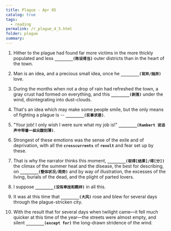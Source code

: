 ```yaml
---
title: Plague - Apr 05
catalog: true
tags: 
  - reading
permalink: /r_plague_4_5.html
folder: plague
summary: 
---
```



1.  Hither to the plague had found far more victims in the more thickly populated and less <b data-toggle="tooltip" data-original-title="{{site.data.answers.plag_d_54_a1}}">`________(陈设得当)`</b> outer districts than in the heart of the town.

2.  Man is an idea, and a precious small idea, once he <b data-toggle="tooltip" data-original-title="{{site.data.answers.plag_d_54_b1}}">`________(背弃/抛弃)`</b> love.

3.  During the months when not a drop of rain had refreshed the town, a gray crust had formed on everything, and this <b data-toggle="tooltip" data-original-title="{{site.data.answers.plag_d_54_c1}}">`________(剥落)`</b> under the wind, disintegrating into dust-clouds.

4.  That's an idea which may make some people smile, but the only means of fighting a plague is -- <b data-toggle="tooltip" data-original-title="{{site.data.answers.plag_d_54_d1}}">`________(实事求是)`</b>.

5.  "Your job! I only wish I were sure what my job is!" <b data-toggle="tooltip" data-original-title="{{site.data.answers.plag_d_54_e1}}">`________(Rambert 说话声中带着一丝尖酸刻薄)`</b>.

6.  Strongest of these emotions was the sense of the exile and of deprivation, with all the <b data-toggle="tooltip" data-original-title="{{site.data.glossary.crosscurrents}}">`crosscurrents`</b> of <b data-toggle="tooltip" data-original-title="{{site.data.glossary.revolt}}">`revolt`</b> and fear set up by these.

7.  That is why the narrator thinks this moment, <b data-toggle="tooltip" data-original-title="{{site.data.answers.plag_d_54_g1}}">`________(取得[结果]/得[分])`</b> the climax of the summer heat and the disease, the best for describing, on <b data-toggle="tooltip" data-original-title="{{site.data.answers.plag_d_54_g2}}">`________(整体状况/局势)`</b> and by way of illustration, the excesses of the living, burials of the dead, and the plight of parted lovers.

8.  I suppose <b data-toggle="tooltip" data-original-title="{{site.data.answers.plag_d_54_h1}}">`________(没有牵挂和羁绊)`</b> in all this.

9.  It was at this time that <b data-toggle="tooltip" data-original-title="{{site.data.answers.plag_d_54_i1}}">`________(大风)`</b> rose and blew for several days through the plague-stricken city.

10.  With the result that for several days when twilight came—it fell much quicker at this time of the year—the streets were almost empty, and silent <b data-toggle="tooltip" data-original-title="{{site.data.answers.plag_d_54_j1}}">`________(except for)`</b> the long-drawn stridence of the wind.